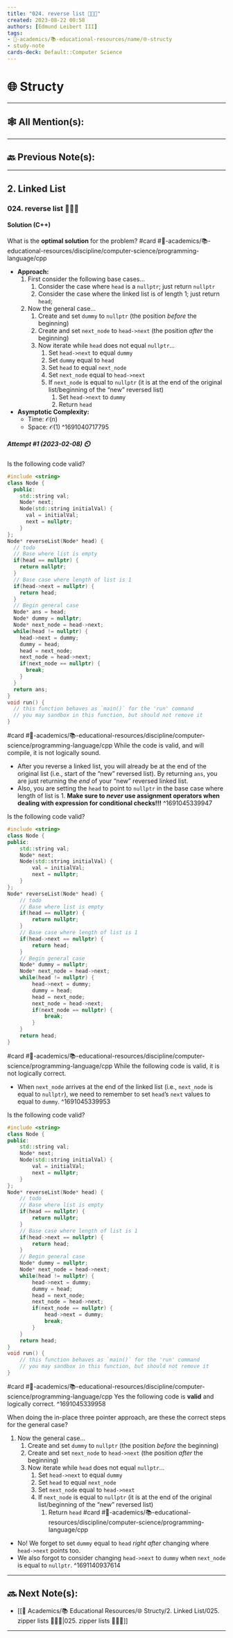 ```yaml
---
title: "024. reverse list 👨🏽‍💻"
created: 2023-08-22 00:58 
authors: [Edmund Leibert III]
tags: 
- 🔴-academics/📚-educational-resources/name/🌐-structy
- study-note
cards-deck: Default::Computer Science
---
```


# 🌐 Structy

---

## 🕸️ All Mention(s): 

---

## 🔙 Previous Note(s):

---

## 2. Linked List

### **024. reverse list 👨🏽‍💻**

#### Solution (C++)

What is the **optimal solution** for the problem? 
#card #🔴-academics/📚-educational-resources/discipline/computer-science/programming-language/cpp
 - **Approach:** 
	1. First consider the following base cases…
		1. Consider the case where `head` is a `nullptr`; just return `nullptr`
		2. Consider the case where the linked list is of length 1; just return `head`;
	2. Now the general case…
		1. Create and set `dummy` to `nullptr` (the position *before* the beginning)
		2. Create and set `next_node` to `head->next` (the position *after* the beginning)
		3. Now iterate while `head` does not equal `nullptr`…
			1. Set `head->next` to equal `dummy`
			2. Set `dummy` equal to `head`
			3. Set `head` to equal `next_node`
			4. Set `next_node` equal to `head->next`
			5. If `next_node` is equal to `nullptr` (it is at the end of the original list/beginning of the “new” reversed list)
				1. Set `head->next` to `dummy`
				2. Return `head`
- **Asymptotic Complexity:**
	- Time: $\mathcal{O}(n)$
	- Space: $\mathcal{O}(1)$
^1691040717795

##### Attempt #1 (2023-02-08) ⏲️

Is the following code valid? 
```cpp
#include <string>
class Node {
  public:
    std::string val;
    Node* next;
    Node(std::string initialVal) {
      val = initialVal;
      next = nullptr;
    }
};
Node* reverseList(Node* head) {
  // todo
  // Base where list is empty
  if(head == nullptr) {
    return nullptr;
  }
  // Base case where length of list is 1 
  if(head->next = nullptr) {
    return head;
  }
  // Begin general case
  Node* ans = head;
  Node* dummy = nullptr;
  Node* next_node = head->next;
  while(head != nullptr) {
    head->next = dummy;
    dummy = head;
    head = next_node;
    next_node = head->next;
    if(next_node == nullptr) {
      break;
    }
  }
  return ans;
}
void run() {
  // this function behaves as `main()` for the 'run' command
  // you may sandbox in this function, but should not remove it
}
```
#card  #🔴-academics/📚-educational-resources/discipline/computer-science/programming-language/cpp
While the code is valid, and will compile, it is not logically sound.
- After you reverse a linked list, you will already be at the end of the original list (i.e., start of the “new” reversed list). By returning `ans`, you are just returning the *end* of your “new” reversed linked list.
- Also, you are setting the `head` to point to `nullptr` in the base case where length of list is $1$. **Make sure to *never* use assignment operators when dealing with expression for conditional checks!!!**
^1691045339947

Is the following code valid?
```cpp
#include <string>
class Node {
public:
    std::string val;
    Node* next;
    Node(std::string initialVal) {
        val = initialVal;
        next = nullptr;
    }
};
Node* reverseList(Node* head) {
    // todo
    // Base where list is empty
    if(head == nullptr) {
        return nullptr;
    }
    // Base case where length of list is 1
    if(head->next == nullptr) {
        return head;
    }
    // Begin general case
    Node* dummy = nullptr;
    Node* next_node = head->next;
    while(head != nullptr) {
        head->next = dummy;
        dummy = head;
        head = next_node;
        next_node = head->next;
        if(next_node == nullptr) {
            break;
        }
    }
    return head;
}
```
#card  #🔴-academics/📚-educational-resources/discipline/computer-science/programming-language/cpp
While the following code is valid, it is not logically correct.
- When `next_node` arrives at the end of the linked list (i.e., `next_node` is equal to `nullptr`), we need to remember to set `head`’s `next` values to equal to `dummy`.
^1691045339953


Is the following code valid?
```cpp
#include <string>
class Node {
public:
    std::string val;
    Node* next;
    Node(std::string initialVal) {
        val = initialVal;
        next = nullptr;
    }
};
Node* reverseList(Node* head) {
    // todo
    // Base where list is empty
    if(head == nullptr) {
        return nullptr;
    }
    // Base case where length of list is 1
    if(head->next == nullptr) {
        return head;
    }
    // Begin general case
    Node* dummy = nullptr;
    Node* next_node = head->next;
    while(head != nullptr) {
        head->next = dummy;
        dummy = head;
        head = next_node;
        next_node = head->next;
        if(next_node == nullptr) {
            head->next = dummy;
            break;
        }
    }
    return head;
}
void run() {
    // this function behaves as `main()` for the 'run' command
    // you may sandbox in this function, but should not remove it
}
```
#card  #🔴-academics/📚-educational-resources/discipline/computer-science/programming-language/cpp
Yes the following code is **valid** and logically correct. 
^1691045339958

When doing the in-place three pointer approach, are these the correct steps for the general case?
1. Now the general case…
	1. Create and set `dummy` to `nullptr` (the position *before* the beginning)
	2. Create and set `next_node` to `head->next` (the position *after* the beginning)
	3. Now iterate while `head` does not equal `nullptr`…
		1. Set `head->next` to equal `dummy`
		2. Set `head` to equal `next_node`
		3. Set `next_node` equal to `head->next`
		4. If `next_node` is equal to `nullptr` (it is at the end of the original list/beginning of the “new” reversed list)
			1. Return `head`
#card #🔴-academics/📚-educational-resources/discipline/computer-science/programming-language/cpp 
- No! We forget to set `dummy` equal to `head` *right after* changing where `head->next` points too.
- We also forgot to consider changing `head->next` to `dummy` when `next_node` is equal to `nullptr`.
^1691140937614



---

## 🔜 Next Note(s):
- [[🔴 Academics/📚 Educational Resources/🌐 Structy/2. Linked List/025. zipper lists 👨🏽‍💻|025. zipper lists 👨🏽‍💻]]

---
